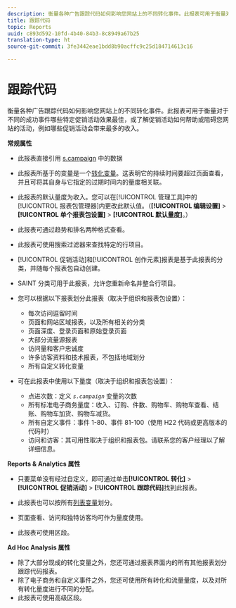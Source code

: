```yaml
---
description: 衡量各种广告跟踪代码如何影响您网站上的不同转化事件。此报表可用于衡量对于不同的成功事件哪些特定促销活动效果最佳，或了解促销活动如何帮助或阻碍您网站的活动，例如哪些促销活动会带来最多的收入。
title: 跟踪代码
topic: Reports
uuid: c893d592-10fd-4b40-84b3-8c8949a67b25
translation-type: ht
source-git-commit: 3fe3442eae1bdd8b90acffc9c25d184714613c16

---
```



# 跟踪代码

衡量各种广告跟踪代码如何影响您网站上的不同转化事件。此报表可用于衡量对于不同的成功事件哪些特定促销活动效果最佳，或了解促销活动如何帮助或阻碍您网站的活动，例如哪些促销活动会带来最多的收入。

**常规属性**

* 此报表直接引用 [s.campaign](/help/implement/vars/page-vars/campaign.md) 中的数据
* 此报表所基于的变量是一个[转化变量](/help/admin/admin/conversion-var-admin/conversion-var-admin.md)。这表明它的持续时间要超过页面查看，并且可将其自身与它指定的过期时间内的量度相关联。
* 此报表的默认量度为收入。您可以在[!UICONTROL 管理工具]中的[!UICONTROL 报表包管理器]内更改此默认值。（**[!UICONTROL 编辑设置]** > **[!UICONTROL 单个报表包设置]** > **[!UICONTROL 默认量度]**。）

* 此报表可通过趋势和排名两种格式查看。
* 此报表可使用搜索过滤器来查找特定的行项目。
* [!UICONTROL 促销活动]和[!UICONTROL 创作元素]报表是基于此报表的分类，并随每个报表包自动创建。

* SAINT 分类可用于此报表，允许您重新命名并整合行项目。
* 您可以根据以下报表划分此报表（取决于组织和报表包设置）：

   * 每次访问逗留时间
   * 页面和网站区域报表，以及所有相关的分类
   * 页面深度、登录页面和原始登录页面
   * 大部分流量源报表
   * 访问量和客户忠诚度
   * 许多访客资料和技术报表，不包括地域划分
   * 所有自定义转化变量

* 可在此报表中使用以下量度（取决于组织和报表包设置）：

   * 点进次数：定义 *`s.campaign`* 变量的次数
   * 所有标准电子商务量度：收入、订购、件数、购物车、购物车查看、结账、购物车加货、购物车减货。
   * 所有自定义事件：事件 1-80、事件 81-100（使用 H22 代码或更高版本的代码时）
   * 访问和访客：其可用性取决于组织和报表包。请联系您的客户经理以了解详细信息。

**Reports &amp; Analytics 属性**

* 只要菜单没有经过自定义，即可通过单击&#x200B;**[!UICONTROL 转化]** > **[!UICONTROL 促销活动]** > **[!UICONTROL 跟踪代码]**&#x200B;找到此报表。

* 此报表也可以按所有[列表变量](https://docs.adobe.com/content/help/zh-Hans/analytics/admin/admin-tools/conversion-variables/list-var-admin.html)划分。
* 页面查看、访问和独特访客均可作为量度使用。
* 此报表可使用区段。

**Ad Hoc Analysis 属性**

* 除了大部分现成的转化变量之外，您还可通过报表界面内的所有其他报表划分跟踪代码报表。
* 除了电子商务和自定义事件之外，您还可使用所有转化和流量量度，以及对所有转化量度进行不同的分配。
* 此报表可使用高级区段。

